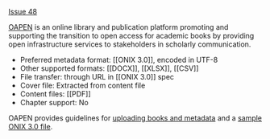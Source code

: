 [Issue 48](https://github.com/thoth-pub/thoth/issues/48)

[OAPEN](https://oapen.org/) is an online library and publication platform promoting and supporting the transition to open access for academic books by providing open infrastructure services to stakeholders in scholarly communication. 

* Preferred metadata format: [[ONIX 3.0]], encoded in UTF-8
* Other supported formats: [[DOCX]], [[XLSX]], [[CSV]]
* File transfer: through URL in [[ONIX 3.0]] spec
* Cover file: Extracted from content file
* Content files: [[PDF]]
* Chapter support: No

OAPEN provides guidelines for [uploading books and metadata](https://cloud.copim.ac.uk/s/C7KPbNDaLwJcfL5) and a [sample ONIX 3.0 file](https://cloud.copim.ac.uk/s/PjxsDr7TbjxGgPJ).
